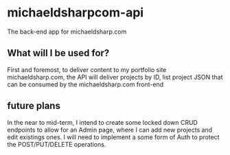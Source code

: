 # michaeldsharpcom-api
The back-end app for michaeldsharp.com

## What will I be used for? 

First and foremost, to deliver content to my portfolio site michaeldsharp.com, the API will deliver projects by ID, list 
project JSON that can be consumed by the michaeldsharp.com front-end

## future plans
In the near to mid-term, I intend to create some locked down CRUD endpoints to allow for an Admin page, where I can add new projects and edit existings ones. I will need to implement a some form of Auth to protect the POST/PUT/DELETE operations. 

